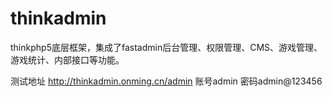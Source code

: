 # thinkadmin
thinkphp5底层框架，集成了fastadmin后台管理、权限管理、CMS、游戏管理、游戏统计、内部接口等功能。


测试地址 http://thinkadmin.onming.cn/admin
账号admin
密码admin@123456
